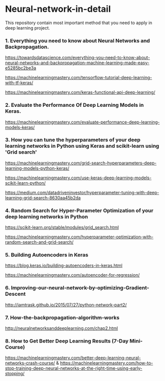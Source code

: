 # Neural-network-in-detail
This repository contain most important method that you need to apply in deep learning project.

### 1. Everything you need to know about Neural Networks and Backpropagation.
https://towardsdatascience.com/everything-you-need-to-know-about-neural-networks-and-backpropagation-machine-learning-made-easy-e5285bc2be3a 

https://machinelearningmastery.com/tensorflow-tutorial-deep-learning-with-tf-keras/

https://machinelearningmastery.com/keras-functional-api-deep-learning/

### 2. Evaluate the Performance Of Deep Learning Models in Keras.
https://machinelearningmastery.com/evaluate-performance-deep-learning-models-keras/

### 3. How you can tune the hyperparameters of your deep learning networks in Python using Keras and scikit-learn using 'Grid search'
https://machinelearningmastery.com/grid-search-hyperparameters-deep-learning-models-python-keras/

https://machinelearningmastery.com/use-keras-deep-learning-models-scikit-learn-python/

https://medium.com/datadriveninvestor/hyperparameter-tuning-with-deep-learning-grid-search-8630aa45b2da

### 4. Random Search for Hyper-Parameter Optimization of your deep learning networks in Python 
https://scikit-learn.org/stable/modules/grid_search.html

https://machinelearningmastery.com/hyperparameter-optimization-with-random-search-and-grid-search/

### 5. Building Autoencoders in Keras
https://blog.keras.io/building-autoencoders-in-keras.html

https://machinelearningmastery.com/autoencoder-for-regression/

### 6. Improving-our-neural-network-by-optimizing-Gradient-Descent
http://iamtrask.github.io/2015/07/27/python-network-part2/

### 7.  How-the-backpropagation-algorithm-works
http://neuralnetworksanddeeplearning.com/chap2.html

### 8. How to Get Better Deep Learning Results (7-Day Mini-Course)
https://machinelearningmastery.com/better-deep-learning-neural-networks-crash-course/ & https://machinelearningmastery.com/how-to-stop-training-deep-neural-networks-at-the-right-time-using-early-stopping/
